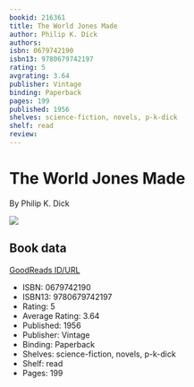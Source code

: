 ```yaml
---
bookid: 216361
title: The World Jones Made
author: Philip K. Dick
authors: 
isbn: 0679742190
isbn13: 9780679742197
rating: 5
avgrating: 3.64
publisher: Vintage
binding: Paperback
pages: 199
published: 1956
shelves: science-fiction, novels, p-k-dick
shelf: read
review: 
---
```


# The World Jones Made

By Philip K. Dick

![](https://i.gr-assets.com/images/S/compressed.photo.goodreads.com/books/1355411592l/216361.jpg)

## Book data

[GoodReads ID/URL](https://www.goodreads.com/book/show/216361)

- ISBN: 0679742190
- ISBN13: 9780679742197
- Rating: 5
- Average Rating: 3.64
- Published: 1956
- Publisher: Vintage
- Binding: Paperback
- Shelves: science-fiction, novels, p-k-dick
- Shelf: read
- Pages: 199

